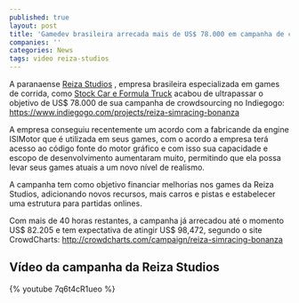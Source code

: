 ```yaml
---
published: true
layout: post
title: 'Gamedev brasileira arrecada mais de US$ 78.000 em campanha de crowdsourcing'
companies: ''
categories: News
tags: video reiza-studios
---
```

A paranaense <a href="http://www.reizastudios.com/home/br/" target="_blank">Reiza Studios</a>
, empresa brasileira especializada em games de corrida, como <a href="http://www.reizastudios.com/projects/br/" target="_blank">Stock Car e Formula Truck</a>
 acabou de ultrapassar o objetivo de US$ 78.000 de sua campanha de crowdsourcing no Indiegogo: <a href="https://www.indiegogo.com/projects/reiza-simracing-bonanza" target="_blank">https://www.indiegogo.com/projects/reiza-simracing-bonanza</a>


A empresa conseguiu recentemente um acordo com a fabricande da engine ISIMotor que é utilizada em seus games, com o acordo a empresa terá acesso ao código fonte do motor gráfico e com isso sua capacidade e escopo de desenvolvimento aumentaram muito, permitindo que ela possa levar seus games atuais a um novo nível de realismo.




A campanha tem como objetivo financiar melhorias nos games da Reiza Studios, adicionando novos recursos, mais carros e pistas e estabelecer uma estrutura para partidas onlines.

Com  mais de 40 horas restantes, a campanha já arrecadou até o momento US$ 82.205 e tem expectativa de atingir US$ 98,472, segundo o site CrowdCharts: <a href="http://crowdcharts.com/campaign/reiza-simracing-bonanza" target="_blank">http://crowdcharts.com/campaign/reiza-simracing-bonanza</a>


## Vídeo da campanha da Reiza Studios
{% youtube 7q6t4cR1ueo %}